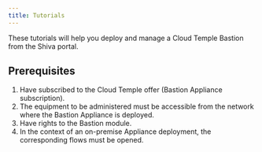```yaml
---
title: Tutorials
---
```


These tutorials will help you deploy and manage a Cloud Temple Bastion from the Shiva portal.

## Prerequisites

1. Have subscribed to the Cloud Temple offer (Bastion Appliance subscription).
2. The equipment to be administered must be accessible from the network where the Bastion Appliance is deployed.
3. Have rights to the Bastion module.
4. In the context of an on-premise Appliance deployment, the corresponding flows must be opened.